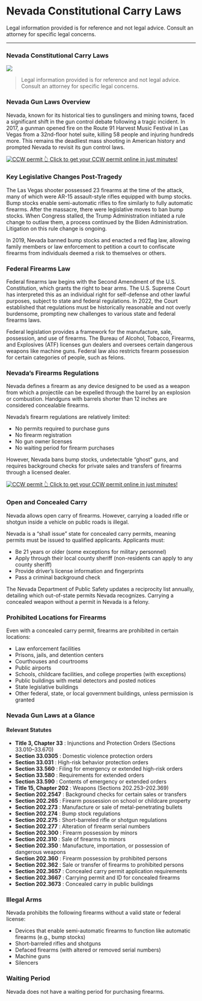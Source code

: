 # Nevada Constitutional Carry Laws

Legal information provided is for reference and not legal advice. Consult an attorney for specific legal concerns. 

* * *

### Nevada Constitutional Carry Laws

![](https://cdn-images-1.medium.com/max/1200/1*-V_-R9dktGWJHuesmWb9bQ.png)

> Legal information provided is for reference and not legal advice. Consult an attorney for specific legal concerns.

### Nevada Gun Laws Overview

Nevada, known for its historical ties to gunslingers and mining towns, faced a significant shift in the gun control debate following a tragic incident. In 2017, a gunman opened fire on the Route 91 Harvest Music Festival in Las Vegas from a 32nd-floor hotel suite, killing 58 people and injuring hundreds more. This remains the deadliest mass shooting in American history and prompted Nevada to revisit its gun control laws.

<a href="https://serp.ly/ccw">
<div>
    <img src="https://cdn-images-1.medium.com/max/1200/1*aCmvRhaa5Xjz4zDZxHzAjg.png" alt="CCW permit">
    👆 Click to get your CCW permit online in just minutes!
</div>
</a>

### Key Legislative Changes Post-Tragedy

The Las Vegas shooter possessed 23 firearms at the time of the attack, many of which were AR-15 assault-style rifles equipped with bump stocks. Bump stocks enable semi-automatic rifles to fire similarly to fully automatic firearms. After the massacre, there were legislative moves to ban bump stocks. When Congress stalled, the Trump Administration initiated a rule change to outlaw them, a process continued by the Biden Administration. Litigation on this rule change is ongoing.

In 2019, Nevada banned bump stocks and enacted a red flag law, allowing family members or law enforcement to petition a court to confiscate firearms from individuals deemed a risk to themselves or others.

### Federal Firearms Law

Federal firearms law begins with the Second Amendment of the U.S. Constitution, which grants the right to bear arms. The U.S. Supreme Court has interpreted this as an individual right for self-defense and other lawful purposes, subject to state and federal regulations. In 2022, the Court established that regulations must be historically reasonable and not overly burdensome, prompting new challenges to various state and federal firearms laws.

Federal legislation provides a framework for the manufacture, sale, possession, and use of firearms. The Bureau of Alcohol, Tobacco, Firearms, and Explosives (ATF) licenses gun dealers and oversees certain dangerous weapons like machine guns. Federal law also restricts firearm possession for certain categories of people, such as felons.

### Nevada’s Firearms Regulations

Nevada defines a firearm as any device designed to be used as a weapon from which a projectile can be expelled through the barrel by an explosion or combustion. Handguns with barrels shorter than 12 inches are considered concealable firearms.

Nevada’s firearm regulations are relatively limited:

  * No permits required to purchase guns
  * No firearm registration
  * No gun owner licenses
  * No waiting period for firearm purchases



However, Nevada bans bump stocks, undetectable “ghost” guns, and requires background checks for private sales and transfers of firearms through a licensed dealer.


<a href="https://serp.ly/ccw">
<div>
    <img src="https://cdn-images-1.medium.com/max/1200/1*TMCVgNoKp2NAtvLSAMkaJg.png" alt="CCW permit">
    👆 Click to get your CCW permit online in just minutes!
</div>
</a>


### Open and Concealed Carry

Nevada allows open carry of firearms. However, carrying a loaded rifle or shotgun inside a vehicle on public roads is illegal.

Nevada is a “shall issue” state for concealed carry permits, meaning permits must be issued to qualified applicants. Applicants must:

  * Be 21 years or older (some exceptions for military personnel)
  * Apply through their local county sheriff (non-residents can apply to any county sheriff)
  * Provide driver’s license information and fingerprints
  * Pass a criminal background check



The Nevada Department of Public Safety updates a reciprocity list annually, detailing which out-of-state permits Nevada recognizes. Carrying a concealed weapon without a permit in Nevada is a felony.

### Prohibited Locations for Firearms

Even with a concealed carry permit, firearms are prohibited in certain locations:

  * Law enforcement facilities
  * Prisons, jails, and detention centers
  * Courthouses and courtrooms
  * Public airports
  * Schools, childcare facilities, and college properties (with exceptions)
  * Public buildings with metal detectors and posted notices
  * State legislative buildings
  * Other federal, state, or local government buildings, unless permission is granted



### Nevada Gun Laws at a Glance

#### Relevant Statutes

  * **Title 3, Chapter 33** : Injunctions and Protection Orders (Sections 33.010–33.670)
  * **Section 33.0305** : Domestic violence protection orders
  * **Section 33.031** : High-risk behavior protection orders
  * **Section 33.560** : Filing for emergency or extended high-risk orders
  * **Section 33.580** : Requirements for extended orders
  * **Section 33.590** : Contents of emergency or extended orders
  * **Title 15, Chapter 202** : Weapons (Sections 202.253–202.369)
  * **Section 202.2547** : Background checks for certain sales or transfers
  * **Section 202.265** : Firearm possession on school or childcare property
  * **Section 202.273** : Manufacture or sale of metal-penetrating bullets
  * **Section 202.274** : Bump stock regulations
  * **Section 202.275** : Short-barreled rifle or shotgun regulations
  * **Section 202.277** : Alteration of firearm serial numbers
  * **Section 202.300** : Firearm possession by minors
  * **Section 202.310** : Sale of firearms to minors
  * **Section 202.350** : Manufacture, importation, or possession of dangerous weapons
  * **Section 202.360** : Firearm possession by prohibited persons
  * **Section 202.362** : Sale or transfer of firearms to prohibited persons
  * **Section 202.3657** : Concealed carry permit application requirements
  * **Section 202.3667** : Carrying permit and ID for concealed firearms
  * **Section 202.3673** : Concealed carry in public buildings



### Illegal Arms

Nevada prohibits the following firearms without a valid state or federal license:

  * Devices that enable semi-automatic firearms to function like automatic firearms (e.g., bump stocks)
  * Short-barreled rifles and shotguns
  * Defaced firearms (with altered or removed serial numbers)
  * Machine guns
  * Silencers



### Waiting Period

Nevada does not have a waiting period for purchasing firearms.


